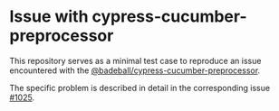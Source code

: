 # Issue with cypress-cucumber-preprocessor

This repository serves as a minimal test case to reproduce an issue encountered with the [@badeball/cypress-cucumber-preprocessor](https://github.com/badeball/cypress-cucumber-preprocessor).

The specific problem is described in detail in the corresponding issue [#1025](https://github.com/badeball/cypress-cucumber-preprocessor/issues/1025).